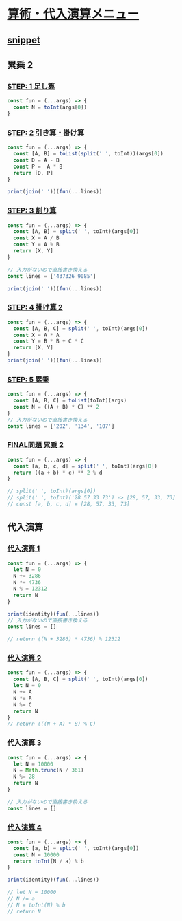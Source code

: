 # [算術・代入演算メニュー](https://paiza.jp/works/mondai/arithmetic_substitution_op/problem_index?language_uid=javascript) 

## [snippet](../../snippet/README.md)


## 累乗 2

### [STEP: 1 足し算](https://paiza.jp/works/mondai/arithmetic_substitution_op/arithmetic_substitution_op__arithmetic_step1/edit?language_uid=javascript)

```js
const fun = (...args) => {
  const N = toInt(args[0])
}
```

### [STEP: 2 引き算・掛け算](https://paiza.jp/works/mondai/arithmetic_substitution_op/arithmetic_substitution_op__arithmetic_step2/edit?language_uid=javascript)

```js
const fun = (...args) => {
  const [A, B] = toList(split(' ', toInt))(args[0])
  const D = A - B
  const P =  A * B
  return [D, P]
}

print(join(' '))(fun(...lines))
```

### [STEP: 3 割り算](https://paiza.jp/works/mondai/arithmetic_substitution_op/arithmetic_substitution_op__arithmetic_step3/edit?language_uid=javascript)

```js
const fun = (...args) => {
  const [A, B] = split(' ', toInt)(args[0])
  const X = A / B
  const Y = A % B
  return [X, Y]
}

// 入力がないので直接書き換える
const lines = ['437326 9085']

print(join(' '))(fun(...lines))
```

### [STEP: 4 掛け算 2](https://paiza.jp/works/mondai/arithmetic_substitution_op/arithmetic_substitution_op__arithmetic_step4/edit?language_uid=javascript)

```js
const fun = (...args) => {
  const [A, B, C] = split(' ', toInt)(args[0])
  const X = A * A
  const Y = B * B + C * C
  return [X, Y]
}
print(join(' '))(fun(...lines))
```

### [STEP: 5 累乗](https://paiza.jp/works/mondai/arithmetic_substitution_op/arithmetic_substitution_op__arithmetic_step5/edit?language_uid=javascript)

```js
const fun = (...args) => {
  const [A, B, C] = toList(toInt)(args)
  const N = ((A + B) * C) ** 2
}
// 入力がないので直接書き換える
const lines = ['202', '134', '107']
```

### [FINAL問題 累乗 2](https://paiza.jp/works/mondai/arithmetic_substitution_op/arithmetic_substitution_op__arithmetic_step6/edit?language_uid=javascript)


```js
const fun = (...args) => {
  const [a, b, c, d] = split(' ', toInt)(args[0])
  return ((a + b) * c) ** 2 % d
}

// split(' ', toInt)(args[0])
// split(' ', toInt)('28 57 33 73') -> [28, 57, 33, 73]
// const [a, b, c, d] = [28, 57, 33, 73]
```

## 代入演算

### [代入演算 1 ](https://paiza.jp/works/mondai/arithmetic_substitution_op/arithmetic_substitution_op__substitution_step1/edit?language_uid=javascript)

```js
const fun = (...args) => {
  let N = 0
  N += 3286
  N *= 4736
  N % = 12312
  return N
}

print(identity)(fun(...lines))
// 入力がないので直接書き換える
const lines = []

// return ((N + 3286) * 4736) % 12312
```

### [代入演算 2](https://paiza.jp/works/mondai/arithmetic_substitution_op/arithmetic_substitution_op__substitution_step2/edit?language_uid=javascript) 

```js
const fun = (...args) => {
  const [A, B, C] = split(' ', toInt)(args[0])
  let N = 0
  N += A
  N *= B
  N %= C
  return N
}
// return (((N + A) * B) % C)
```

### [代入演算 3](https://paiza.jp/works/mondai/arithmetic_substitution_op/arithmetic_substitution_op__substitution_step3/edit?language_uid=javascript)

```js
const fun = (...args) => {
  let N = 10000
  N = Math.trunc(N / 361)
  N %= 28
  return N
}

// 入力がないので直接書き換える
const lines = []
```

### [代入演算 4](https://paiza.jp/works/mondai/arithmetic_substitution_op/arithmetic_substitution_op__substitution_step4/edit?language_uid=javascript)

```js
const fun = (...args) => {
  const [a, b] = split(' ', toInt)(args[0])
  const N = 10000
  return toInt(N / a) % b
}

print(identity)(fun(...lines))

// let N = 10000
// N /= a
// N = toInt(N) % b
// return N

```